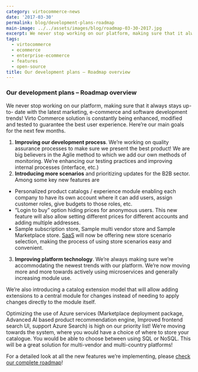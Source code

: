 ```yaml
---
category: virtocommerce-news
date: '2017-03-30'
permalink: blog/development-plans-roadmap
main-image: ../../assets/images/blog/roadmap-03-30-2017.jpg
excerpt: We never stop working on our platform, making sure that it always stays up-to- date with the latest marketing, e-commerce and software development trends!
tags:
  - virtocommerce
  - ecommerce
  - enterprise-ecommerce
  - features
  - open-source
title: Our development plans – Roadmap overview
---
```

### Our development plans – Roadmap overview

We never stop working on our platform, making sure that it always stays up-to- date with the latest marketing, e-commerce and software development trends! Virto Commerce solution is constantly being enhanced, modified and tested to guarantee the best user experience. Here’re our main goals for the next few months.

1. __Improving our development process__. We’re working on quality assurance processes to make sure we present the best product! We are big believers in the Agile method to which we add our own methods of monitoring. We’re enhancing our testing practices and improving internal processes (interface, etc.)
2. __Introducing more scenarios__ and prioritizing updates for the B2B sector. Among some key new features are
  * Personalized product catalogs / experience module enabling each company to have its own account where it can add users, assign customer roles, give budgets to those roles, etc.
  * “Login to buy” option hiding prices for anonymous users. This new feature will also allow setting different prices for different accounts and adding multiple addresses.
  * Sample subscription store, Sample multi vendor store and Sample Marketplace store. <a href="{{ '/glossary/saas-ecommerce' | absolute_url }}">SaaS</a> will now be offering new store scenario selection, making the process of using store scenarios easy and convenient.
3. __Improving platform technology__. We’re always making sure we’re accommodating the newest trends with our platform. We’re now moving more and more towards actively using microservices and generally increasing module use.

We’re also introducing a catalog extension model that will allow adding extensions to a central module for changes instead of needing to apply changes directly to the module itself.

Optimizing the use of Azure services (Marketplace deployment package, Advanced AI based product recommendation engine, Improved frontend search UI, support Azure Search) is high on our priority list! We’re moving towards the system, where you would have a choice of where to store your catalogue. You would be able to choose between using SQL or NoSQL. This will be a great solution for multi-vendor and multi-country platforms!

For a detailed look at all the new features we’re implementing, please <a href="https://github.com/VirtoCommerce/vc-platform/milestone/25" rel="nofollow">check our complete roadmap</a>!
